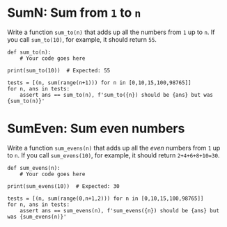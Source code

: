 <!-- The PyDojo Problemset

Each problem must have either:
  - id, title, description, defaultcode, unittests
  - OR TODO id, title, description, expectedans

The H1 contains `id: title`. Description is anything following the H1, except
for code blocks in the language `defaultcode`, `unittests`, or `expectedans`

-->

# SumN: Sum from `1` to `n`

Write a function `sum_to(n)` that adds up all the numbers from `1` up to `n`. If you call `sum_to(10)`, for example, it should return `55`.

```defaultcode
def sum_to(n):
    # Your code goes here

print(sum_to(10))  # Expected: 55
```

```unittests
tests = [(n, sum(range(n+1))) for n in [0,10,15,100,98765]]
for n, ans in tests:
    assert ans == sum_to(n), f'sum_to({n}) should be {ans} but was {sum_to(n)}'
```

# SumEven: Sum even numbers

Write a function `sum_evens(n)` that adds up all the <i>even</i> numbers from `1` up to `n`. If you call `sum_evens(10)`, for example, it should return `2+4+6+8+10=30`.

```defaultcode
def sum_evens(n):
    # Your code goes here

print(sum_evens(10))  # Expected: 30
```

```unittests
tests = [(n, sum(range(0,n+1,2))) for n in [0,10,15,100,98765]]
for n, ans in tests:
    assert ans == sum_evens(n), f'sum_evens({n}) should be {ans} but was {sum_evens(n)}'
```

<!--
TODO allow problems with text answers: e.g. how many times will this program print 4? What will be the output of this program? (Multiline ans)

Start with functions: plusTwo that returns six, fix it, then double

imperative: execution is line-by-line
x = 3
x = 2
print(x)
x = 2
x = 3
y = x
print(y)

functions that return vs that do

indentation: inside vs outside function
def foo():
    print(3)
    print(4)
    return
print(5)
foo()
foo()

indentation: inside vs outside loop
indentation: inside vs outside if

Look through all stdlib list and string functions and make problems with them
-->